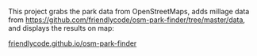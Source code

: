 This project grabs the park data from OpenStreetMaps, adds millage data from https://github.com/friendlycode/osm-park-finder/tree/master/data, and displays the results on map:


[friendlycode.github.io/osm-park-finder](http://friendlycode.github.io/osm-park-finder/)
